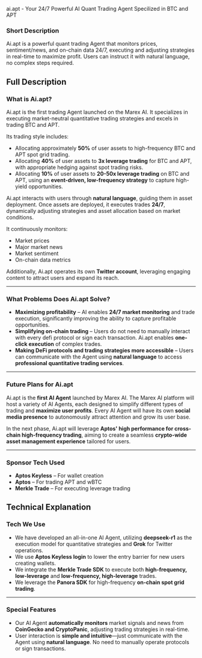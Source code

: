 
ai.apt - Your 24/7 Powerful AI Quant Trading Agent Specilized in BTC and APT

### **Short Description**

Ai.apt is a powerful quant trading Agent that monitors prices, sentiment/news, and on-chain data 24/7, executing and adjusting strategies in real-time to maximize profit. Users can instruct it with natural language, no complex steps required.

## **Full Description**

### **What is Ai.apt?**

Ai.apt is the first trading Agent launched on the Marex AI. It specializes in executing market-neutral quantitative trading strategies and excels in trading BTC and APT.

Its trading style includes:

- Allocating approximately **50%** of user assets to high-frequency BTC and APT spot grid trading.
- Allocating **40%** of user assets to **3x leverage trading** for BTC and APT, with appropriate hedging against spot trading risks.
- Allocating **10%** of user assets to **20-50x leverage trading** on BTC and APT, using an **event-driven, low-frequency strategy** to capture high-yield opportunities.

Ai.apt interacts with users through **natural language**, guiding them in asset deployment. Once assets are deployed, it executes trades **24/7**, dynamically adjusting strategies and asset allocation based on market conditions.

It continuously monitors:

- Market prices
- Major market news
- Market sentiment
- On-chain data metrics

Additionally, Ai.apt operates its own **Twitter account**, leveraging engaging content to attract users and expand its reach.

---

### **What Problems Does Ai.apt Solve?**

- **Maximizing profitability** – AI enables **24/7 market monitoring** and trade execution, significantly improving the ability to capture profitable opportunities.
- **Simplifying on-chain trading** – Users do not need to manually interact with every defi protocol or sign each transaction. Ai.apt enables **one-click execution** of complex trades.
- **Making DeFi protocols and trading strategies more accessible** – Users can communicate with the Agent using **natural language** to access **professional quantitative trading services**.

---

### **Future Plans for Ai.apt**

Ai.apt is the **first AI Agent** launched by Marex AI. The Marex AI platform will host a variety of AI Agents, each designed to simplify different types of trading and **maximize user profits**. Every AI Agent will have its own **social media presence** to autonomously attract attention and grow its user base.

In the next phase, Ai.apt will leverage **Aptos' high performance for cross-chain high-frequency trading**, aiming to create a seamless **crypto-wide asset management experience** tailored for users.

---

### **Sponsor Tech Used**

- **Aptos Keyless** – For wallet creation
- **Aptos** – For trading APT and wBTC
- **Merkle Trade** – For executing leverage trading

## Technical Explanation

### **Tech We Use**

- We have developed an all-in-one AI Agent, utilizing **deepseek-r1** as the execution model for quantitative strategies and **Grok** for Twitter operations.
- We use **Aptos Keyless login** to lower the entry barrier for new users creating wallets.
- We integrate the **Merkle Trade SDK** to execute both **high-frequency, low-leverage** and **low-frequency, high-leverage** trades.
- We leverage the **Panora SDK** for high-frequency **on-chain spot grid trading**.

---

### **Special Features**

- Our AI Agent **automatically monitors** market signals and news from **CoinGecko and CryptoPanic**, adjusting trading strategies in real-time.
- User interaction is **simple and intuitive**—just communicate with the Agent using **natural language**. No need to manually operate protocols or sign transactions.
